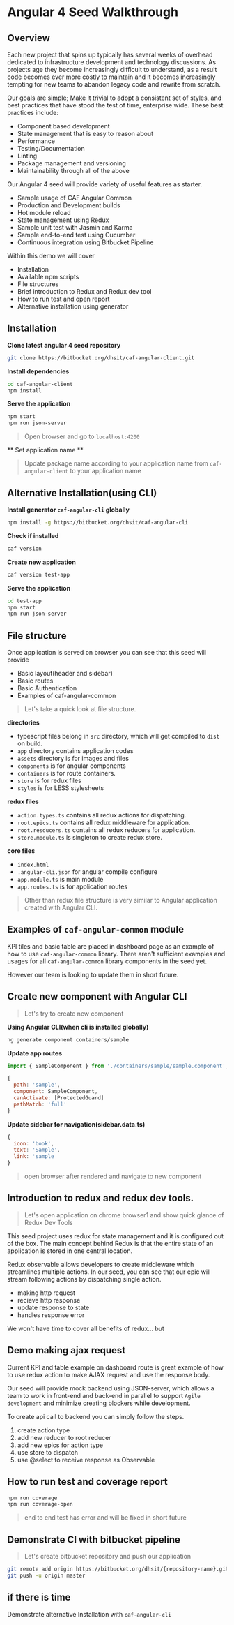 # Angular 4 Seed Walkthrough

## Overview

Each new project that spins up typically has several weeks of overhead dedicated to infrastructure development and technology discussions.
As projects age they become increasingly difficult to understand, as a result code becomes ever more costly to maintain and it becomes increasingly tempting for new teams to abandon legacy code and rewrite from scratch.

Our goals are simple; Make it trivial to adopt a consistent set of styles, and best practices that have stood the test of time, enterprise wide.
These best practices include:

-  Component based development
-  State management that is easy to reason about
-  Performance
-  Testing/Documentation
-  Linting
-  Package management and versioning
-  Maintainability through all of the above


Our Angular 4 seed will provide variety of useful features as starter.

- Sample usage of CAF Angular Common
- Production and Development builds
- Hot module reload
- State management using Redux
- Sample unit test with Jasmin and Karma
- Sample end-to-end test using Cucumber
- Continuous integration using Bitbucket Pipeline

Within this demo we will cover

- Installation
- Available npm scripts
- File structures
- Brief introduction to Redux and Redux dev tool
- How to run test and open report
- Alternative installation using generator


## Installation

**Clone latest angular 4 seed repository**

```bash
git clone https://bitbucket.org/dhsit/caf-angular-client.git
```

**Install dependencies**

```bash
cd caf-angular-client
npm install
```

**Serve the application**

```bash
npm start
npm run json-server
```
> Open browser and go to `localhost:4200`

** Set application name **
> Update package name according to your application name from `caf-angular-client` to your application name

## Alternative Installation(using CLI)
**Install generator `caf-angular-cli` globally**

```bash
npm install -g https://bitbucket.org/dhsit/caf-angular-cli
```

**Check if installed**

```bash
caf version
```

**Create new application**

```bash
caf version test-app
```

**Serve the application**

```bash
cd test-app
npm start
npm run json-server
```

## File structure

Once application is served on browser you can see that this seed will provide

- Basic layout(header and sidebar)
- Basic routes
- Basic Authentication
- Examples of caf-angular-common

> Let's take a quick look at file structure.

**directories**

- typescript files belong in `src` directory, which will get compiled to `dist` on build.
- `app` directory contains application codes
- `assets` directory is for images and files
- `components` is for angular components
- `containers` is for route containers.
- `store` is for redux files
- `styles` is for LESS stylesheets

**redux files**

- `action.types.ts` contains all redux actions for dispatching.
- `root.epics.ts` contains all redux middleware for application.
- `root.resducers.ts` contains all redux reducers for application.
- `store.module.ts` is singleton to create redux store.


**core files**

- `index.html`
- `.angular-cli.json` for angular compile configure
- `app.module.ts` is main module
- `app.routes.ts` is for application routes

> Other than redux file structure is very similar to Angular application created with Angular CLI.


## Examples of `caf-angular-common` module

KPI tiles and basic table are placed in dashboard page as an example of how to use `caf-angular-common` library.
There aren't sufficient examples and usages for all `caf-angular-common` library components in the seed yet.

However our team is looking to update them in short future.

## Create new component with Angular CLI
> Let's try to create new component

**Using Angular CLI(when cli is installed globally)**
```bash
ng generate component containers/sample
```

**Update app routes**

```javascript
import { SampleComponent } from './containers/sample/sample.component';

{
  path: 'sample',
  component: SampleComponent,
  canActivate: [ProtectedGuard]
  pathMatch: 'full'
}
```

**Update sidebar for navigation(sidebar.data.ts)**

```javascript
{
  icon: 'book',
  text: 'Sample',
  link: 'sample
}
```

> open browser after rendered and navigate to new component

## Introduction to redux and redux dev tools.

> Let's open application on chrome browser1 and show quick glance of Redux Dev Tools

This seed project uses redux for state management and it is configured out of the box.
The main concept behind Redux is that the entire state of an application is stored in one central location.

Redux observable allows developers to create middleware which streamlines multiple actions.
In our seed, you can see that our epic will stream following actions by dispatching single action.

- making http request
- recieve http response
- update response to state
- handles response error

We won't have time to cover all benefits of redux... but

## Demo making ajax request

Current KPI and table example on dashboard route is great example of
how to use redux action to make AJAX request and use the response body.

Our seed will provide mock backend using JSON-server, which allows a team to work in front-end and back-end in parallel to support `Agile development` and minimize creating blockers while development.

To create api call to backend you can simply follow the steps.

1. create action type
2. add new reducer to root reducer
3. add new epics for action type
4. use store to dispatch
5. use @select to receive response as Observable

## How to run test and coverage report

```bash
npm run coverage
npm run coverage-open
```
> end to end test has error and will be fixed in short future

## Demonstrate CI with bitbucket pipeline
> Let's create bitbucket repository and push our application

```bash
git remote add origin https://bitbucket.org/dhsit/{repository-name}.git
git push -u origin master
```

## if there is time
Demonstrate alternative Installation with `caf-angular-cli`

